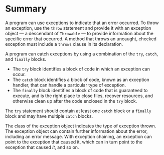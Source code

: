 <h1>Summary</h1>
<p>A program can use exceptions to indicate that an error occurred. To throw an exception, use the <code>throw</code> statement and provide it with an exception object &#151; a descendant of <code>Throwable</code> &#151; to provide information about the specific error that occurred. A method that throws an uncaught, checked exception must include a <code>throws</code> clause in its declaration.</p>
<p>A program can catch exceptions by using a combination of the <code>try</code>, <code>catch</code>, and <code>finally</code> blocks.</p>
<ul>
<li>The <code>try</code> block identifies a block of code in which an exception can occur.</li>
<li>The <code>catch</code> block identifies a block of code, known as an exception handler, that can handle a particular type of exception.</li>
<li>The <code>finally</code> block identifies a block of code that is guaranteed to execute, and is the right place to close files, recover resources, and otherwise clean up after the code enclosed in the <code>try</code> block.</li>
</ul>
<p>The <code>try</code> statement should contain at least one <code>catch</code> block or a <code>finally</code> block and may have multiple <code>catch</code> blocks.</p>
<p>The class of the exception object indicates the type of exception thrown. The exception object can contain further information about the error, including an error message. With exception chaining, an exception can point to the exception that caused it, which can in turn point to the exception that caused <em>it</em>, and so on.</p>


